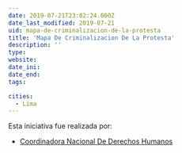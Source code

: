```yaml
---
date: 2019-07-21T23:02:24.000Z
date_last_modified: 2019-07-21
uid: mapa-de-criminalizacion-de-la-protesta
title: 'Mapa De Criminalizacion De La Protesta'
description: ''
type: 
website: 
date_ini: 
date_end: 
tags:

cities: 
  - Lima
---
```


Esta iniciativa fue realizada por:

- [Coordinadora Nacional De Derechos Humanos](/organizaciones/coordinadora-nacional-de-derechos-humanos)
